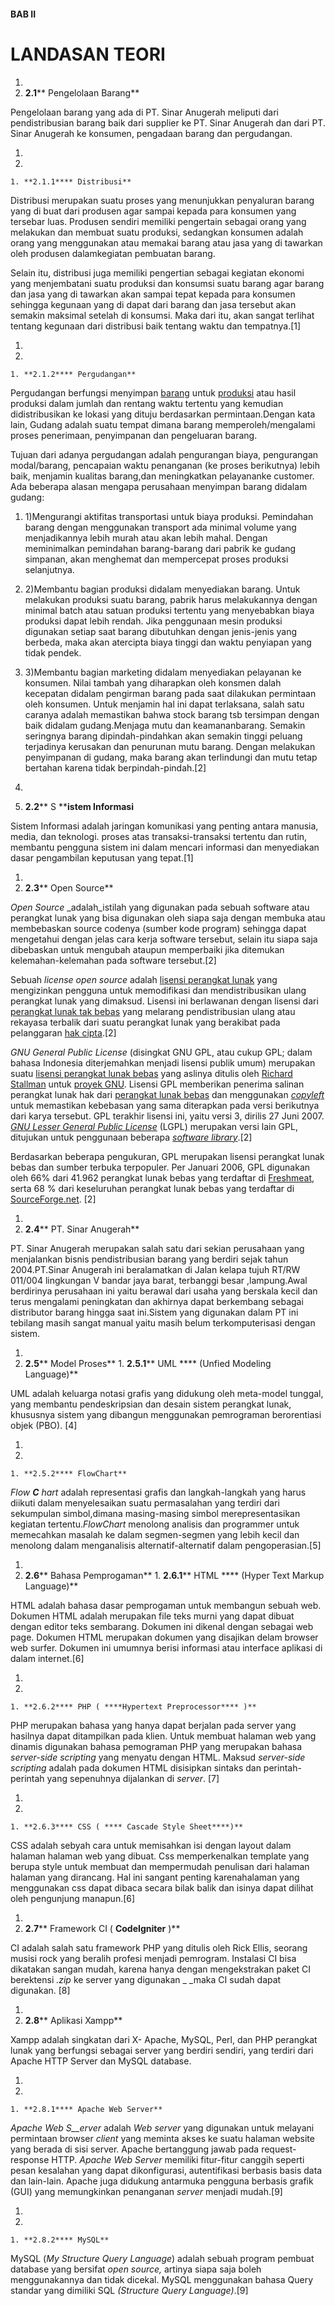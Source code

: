 #### BAB II

#         LANDASAN TEORI

1.
  1. **2.1**** Pengelolaan Barang**

Pengelolaan barang yang ada di PT. Sinar Anugerah meliputi dari pendistribusian barang baik dari supplier ke PT. Sinar Anugerah dan dari PT. Sinar Anugerah ke konsumen, pengadaan barang dan pergudangan.

1.
  1.
    1. **2.1.1**** Distribusi**

Distribusi merupakan suatu proses yang menunjukkan penyaluran barang yang di buat dari produsen agar sampai kepada para konsumen yang tersebar luas. Produsen sendiri memiliki pengertain sebagai orang yang melakukan dan membuat suatu produksi, sedangkan konsumen adalah orang yang menggunakan atau memakai barang atau jasa yang di tawarkan oleh produsen dalamkegiatan pembuatan barang.

Selain itu, distribusi juga memiliki pengertian sebagai kegiatan ekonomi yang menjembatani suatu produksi dan konsumsi suatu barang agar barang dan jasa yang di tawarkan akan sampai tepat kepada para konsumen sehingga kegunaan yang di dapat dari barang dan jasa tersebut akan semakin maksimal setelah di konsumsi. Maka dari itu, akan sangat terlihat tentang kegunaan dari distribusi baik tentang waktu dan tempatnya.[1]

1.
  1.
    1. **2.1.2**** Pergudangan**

Pergudangan berfungsi menyimpan  [barang](http://id.wikipedia.org/wiki/Barang) untuk  [produksi](http://id.wikipedia.org/wiki/Produksi) atau hasil produksi dalam jumlah dan rentang waktu tertentu yang kemudian didistribusikan ke lokasi yang dituju berdasarkan permintaan.Dengan kata lain, Gudang adalah suatu tempat dimana barang memperoleh/mengalami proses penerimaan, penyimpanan dan pengeluaran barang.

Tujuan dari adanya pergudangan adalah pengurangan biaya, pengurangan modal/barang, pencapaian waktu penanganan (ke proses berikutnya) lebih baik, menjamin kualitas barang,dan meningkatkan pelayananke customer. Ada beberapa alasan mengapa perusahaan menyimpan barang didalam gudang:

1. 1)Mengurangi aktifitas transportasi untuk biaya produksi. Pemindahan barang dengan menggunakan transport ada minimal volume yang menjadikannya lebih murah atau akan lebih mahal. Dengan meminimalkan pemindahan barang-barang dari pabrik ke gudang simpanan, akan menghemat dan mempercepat proses produksi selanjutnya.
2. 2)Membantu bagian produksi didalam menyediakan barang. Untuk melakukan produksi suatu barang, pabrik harus melakukannya dengan minimal batch atau satuan produksi tertentu yang menyebabkan biaya produksi dapat lebih rendah. Jika penggunaan mesin produksi digunakan setiap saat barang dibutuhkan dengan jenis-jenis yang berbeda, maka akan atercipta biaya tinggi dan waktu penyiapan yang tidak pendek.
3. 3)Membantu bagian marketing didalam menyediakan pelayanan ke konsumen. Nilai tambah yang diharapkan oleh konsmen dalah kecepatan didalam pengirman barang pada saat dilakukan permintaan oleh konsumen. Untuk menjamin hal ini dapat terlaksana, salah satu caranya adalah memastikan bahwa stock barang tsb tersimpan dengan baik didalam gudang.Menjaga mutu dan keamananbarang. Semakin seringnya barang dipindah-pindahkan akan semakin tinggi peluang terjadinya kerusakan dan penurunan mutu barang. Dengan melakukan penyimpanan di gudang, maka barang akan terlindungi dan mutu tetap bertahan karena tidak berpindah-pindah.[2]

1.
  1. **2.2**** S ****istem Informasi**

  Sistem Informasi adalah jaringan komunikasi yang penting antara manusia, media, dan teknologi. proses atas transaksi-transaksi tertentu dan rutin, membantu pengguna sistem ini dalam mencari informasi dan menyediakan dasar pengambilan keputusan yang tepat.[1]

1.
  1. **2.3****  Open Source**

_Open Source_ _adalah_istilah yang digunakan pada sebuah software atau perangkat lunak yang bisa digunakan oleh siapa saja dengan membuka atau membebaskan source codenya (sumber kode program) sehingga dapat mengetahui dengan jelas cara kerja software tersebut, selain itu siapa saja dibebaskan untuk mengubah ataupun memperbaiki jika ditemukan kelemahan-kelemahan pada software tersebut.[2]

Sebuah _license open source_ adalah  [lisensi perangkat lunak](https://id.wikipedia.org/wiki/Lisensi_perangkat_lunak) yang mengizinkan pengguna untuk memodifikasi dan mendistribusikan ulang perangkat lunak yang dimaksud. Lisensi ini berlawanan dengan lisensi dari  [perangkat lunak tak bebas](https://id.wikipedia.org/wiki/Perangkat_lunak_tak_bebas) yang melarang pendistribusian ulang atau rekayasa terbalik dari suatu perangkat lunak yang berakibat pada pelanggaran  [hak cipta](https://id.wikipedia.org/wiki/Hak_cipta).[2]

_GNU General Public License_ (disingkat GNU GPL, atau cukup GPL; dalam bahasa Indonesia diterjemahkan menjadi lisensi publik umum) merupakan suatu  [lisensi perangkat lunak bebas](https://id.wikipedia.org/wiki/Lisensi_perangkat_lunak_bebas) yang aslinya ditulis oleh  [Richard Stallman](https://id.wikipedia.org/wiki/Richard_Stallman) untuk  [proyek GNU](https://id.wikipedia.org/wiki/Proyek_GNU). Lisensi GPL memberikan penerima salinan perangkat lunak hak dari  [perangkat lunak bebas](https://id.wikipedia.org/wiki/Perangkat_lunak_bebas) dan menggunakan  [_copyleft_](https://id.wikipedia.org/wiki/Copyleft) untuk memastikan kebebasan yang sama diterapkan pada versi berikutnya dari karya tersebut. GPL terakhir lisensi ini, yaitu versi 3, dirilis 27 Juni 2007. [_GNU Lesser General Public License_](https://id.wikipedia.org/wiki/GNU_Lesser_General_Public_License) (LGPL) merupakan versi lain GPL, ditujukan untuk penggunaan beberapa  [_software library_](https://id.wikipedia.org/wiki/Perpustakaan_(ilmu_komputer)).[2]

Berdasarkan beberapa pengukuran, GPL merupakan lisensi perangkat lunak bebas dan sumber terbuka terpopuler. Per Januari 2006, GPL digunakan oleh 66% dari 41.962 perangkat lunak bebas yang terdaftar di  [Freshmeat](https://id.wikipedia.org/w/index.php?title=Freshmeat&amp;action=edit&amp;redlink=1),  serta 68 % dari keseluruhan perangkat lunak bebas yang terdaftar di  [SourceForge.net](https://id.wikipedia.org/w/index.php?title=SourceForge.net&amp;action=edit&amp;redlink=1). [2]

1.
  1. **2.4**** PT. Sinar Anugerah**

PT. Sinar Anugerah merupakan salah satu dari sekian perusahaan yang menjalankan bisnis pendistribusian barang yang berdiri sejak tahun 2004.PT.Sinar Anugerah ini beralamatkan di Jalan kelapa tujuh RT/RW 011/004  lingkungan V bandar jaya barat, terbanggi besar ,lampung.Awal berdirinya perusahaan ini yaitu berawal dari usaha yang berskala kecil dan terus mengalami peningkatan dan akhirnya dapat berkembang sebagai distributor barang hingga saat ini.Sistem yang digunakan dalam PT ini tebilang masih sangat manual yaitu masih belum terkomputerisasi dengan sistem.

1.
  1. **2.5**** Model Proses**
    1. **2.5.1**** UML **** (Unfied Modeling Language)**

UML adalah keluarga notasi grafis yang didukung oleh meta-model tunggal, yang membantu pendeskripsian dan desain sistem perangkat lunak, khususnya sistem yang dibangun menggunakan pemrograman berorentiasi objek (PBO). [4]

1.
  1.
    1. **2.5.2**** FlowChart**

_Flow __C__ hart_ adalah representasi grafis dan langkah-langkah yang harus diikuti dalam menyelesaikan suatu permasalahan yang terdiri dari sekumpulan simbol,dimana masing-masing simbol merepresentasikan kegiatan tertentu._FlowChart_ menolong analisis dan programmer untuk memecahkan masalah ke dalam segmen-segmen yang lebih kecil dan menolong dalam menganalisis alternatif-alternatif dalam pengoperasian.[5]

1.
  1. **2.6**** Bahasa Pemprogaman**
    1. **2.6.1**** HTML **** (Hyper Text Markup Language)**

HTML adalah bahasa dasar pemprogaman untuk membangun sebuah web. Dokumen HTML adalah merupakan file teks murni yang dapat dibuat dengan editor teks sembarang. Dokumen ini dikenal dengan sebagai web page. Dokumen HTML merupakan dokumen yang disajikan delam browser web surfer. Dokumen ini umumnya berisi informasi atau interface aplikasi di dalam internet.[6]

1.
  1.
    1. **2.6.2**** PHP ( ****Hypertext Preprocessor**** )**

PHP merupakan bahasa yang hanya dapat berjalan pada server yang hasilnya dapat ditampilkan pada klien. Untuk membuat halaman web yang dinamis digunakan bahasa pemograman PHP yang merupakan bahasa _server-side scripting_ yang menyatu dengan HTML. Maksud _server-side scripting_ adalah pada dokumen HTML disisipkan sintaks dan perintah-perintah yang sepenuhnya dijalankan di _server_. [7]

1.
  1.
    1. **2.6.3**** CSS ( **** Cascade Style Sheet****)**

CSS adalah sebyah cara untuk memisahkan isi dengan layout dalam halaman halaman web yang dibuat. Css memperkenalkan template yang berupa style untuk membuat dan mempermudah penulisan dari halaman halaman yang dirancang. Hal ini sangant penting karenahalaman yang menggunakan css dapat dibaca secara bilak balik dan isinya dapat dilihat oleh pengunjung manapun.[6]

1.
  1. **2.7**** Framework CI ( ****CodeIgniter**** )**

CI adalah salah satu framework PHP yang ditulis oleh Rick Ellis, seorang musisi rock yang beralih profesi menjadi pemrogram. Instalasi CI bisa dikatakan sangan mudah, karena hanya dengan mengekstrakan paket CI berektensi _.zip_ ke server yang digunakan _ _maka CI sudah dapat digunakan.  [8]

1.
  1. **2.8**** Aplikasi Xampp**

Xampp adalah singkatan dari X- Apache, MySQL, Perl, dan PHP perangkat lunak yang berfungsi sebagai server yang berdiri sendiri, yang terdiri dari Apache HTTP Server dan  MySQL database.

1.
  1.
    1. **2.8.1**** Apache Web Server**

_Apache_ _Web S__erver_ adalah _Web server_ yang digunakan untuk melayani permintaan browser _client_ yang meminta akses ke suatu halaman website yang berada di sisi server. Apache bertanggung jawab pada request-response HTTP. _Apache_ _Web_ _Server_ memiliki fitur-fitur canggih seperti pesan kesalahan yang dapat dikonfigurasi, autentifikasi berbasis basis data dan lain-lain. Apache juga didukung antarmuka pengguna berbasis grafik (GUI) yang memungkinkan penanganan _server_ menjadi mudah.[9]

1.
  1.
    1. **2.8.2**** MySQL**

MySQL (_My Structure Query Language_) adalah sebuah program pembuat database yang bersifat _open source,_ artinya siapa saja boleh menggunakannya dan tidak dicekal. MySQL menggunakan bahasa Query standar yang dimiliki SQL _(Structure Query Language)_.[9]
